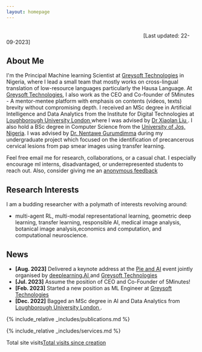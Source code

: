 ```yaml
---
layout: homepage
---
```

&nbsp;&nbsp;&nbsp;&nbsp;&nbsp;&nbsp;&nbsp;&nbsp;&nbsp;&nbsp;&nbsp;&nbsp;&nbsp;&nbsp;&nbsp; &nbsp;&nbsp;&nbsp;&nbsp;&nbsp;&nbsp;&nbsp;&nbsp;&nbsp;&nbsp;&nbsp;&nbsp;&nbsp;&nbsp;&nbsp;&nbsp;&nbsp;&nbsp;&nbsp;&nbsp;&nbsp;&nbsp;&nbsp;&nbsp;&nbsp;&nbsp;&nbsp;&nbsp;&nbsp;&nbsp;&nbsp;&nbsp;&nbsp;&nbsp;&nbsp;&nbsp;&nbsp;&nbsp;&nbsp;&nbsp;&nbsp;&nbsp;&nbsp;&nbsp;&nbsp; &nbsp;&nbsp;&nbsp;&nbsp;&nbsp;&nbsp;&nbsp;&nbsp;&nbsp;&nbsp;&nbsp;&nbsp;&nbsp;&nbsp;&nbsp;&nbsp;&nbsp;&nbsp;&nbsp;&nbsp;&nbsp;&nbsp;&nbsp;&nbsp;&nbsp;&nbsp;&nbsp;&nbsp;&nbsp;&nbsp;&nbsp;&nbsp;&nbsp;&nbsp;&nbsp;&nbsp;&nbsp;&nbsp;&nbsp;&nbsp;&nbsp;&nbsp;&nbsp;&nbsp;&nbsp; &nbsp;&nbsp;&nbsp;&nbsp;&nbsp;&nbsp;&nbsp;&nbsp;&nbsp;&nbsp;&nbsp;&nbsp;&nbsp;&nbsp;&nbsp;&nbsp;&nbsp;&nbsp;&nbsp;&nbsp;&nbsp;&nbsp;&nbsp;&nbsp;&nbsp;&nbsp;&nbsp;&nbsp;&nbsp;&nbsp;&nbsp;&nbsp;&nbsp;&nbsp;&nbsp;&nbsp;&nbsp;&nbsp;&nbsp;&nbsp;&nbsp;&nbsp;&nbsp;&nbsp;&nbsp; &nbsp;&nbsp;&nbsp;&nbsp;&nbsp;&nbsp;&nbsp;&nbsp;&nbsp;&nbsp;&nbsp;&nbsp;&nbsp;&nbsp;&nbsp;&nbsp;&nbsp;&nbsp;&nbsp;&nbsp;&nbsp;&nbsp;&nbsp;&nbsp;&nbsp;&nbsp;&nbsp;&nbsp;&nbsp;&nbsp;&nbsp;&nbsp;&nbsp;&nbsp;&nbsp;&nbsp;&nbsp;&nbsp;&nbsp;&nbsp;&nbsp;&nbsp;&nbsp;&nbsp;&nbsp; [Last updated: 22-09-2023]
## About Me


I'm the Principal Machine learning Scientist at <a href="https://greysoft.ng">Greysoft Technologies</a> in Nigeria, where I lead a small team that mostly works on cross-lingual translation of low-resource languages particularly the Hausa Language. At <a href="https://greysoft.ng">Greysoft Technologies</a>, I also work as the CEO and Co-founder of 5Minutes - A mentor-mentee platform with emphasis on contents (videos, texts) brevity without compromising depth. I received an MSc degree in Artificial Intelligence and Data Analytics from the Institute for Digital Technologies at  <a href="https://www.lborolondon.ac.uk/study/masters-degrees/artificial-intelligence-data-analytics/"> Loughborough University London </a> where I was advised by <a href="https://www.lborolondon.ac.uk/about/staff/dr-xiaolan-liu/">Dr Xiaolan Liu </a>. I also hold a BSc degree in Computer Science from the <a href="https://unijos.edu.ng">University of Jos, Nigeria</a>. I was advised by  <a href="https://scholar.google.com/citations?user=q9VpwWEAAAAJ&hl=enDr. Nentawe Gurumdimma)"> Dr. Nentawe Gurumdimma</a> during my undergraduate project which focused on the identification of precancerous cervical lesions from pap smear images using transfer learning.

Feel free email me for research, collaborations, or a casual chat. I especially encourage ml interns, disadvantaged, or underrepresented students to reach out. Also, consider giving me an  <a href="https://ngl.link/jibrinx">anonymous feedback</a>
                  
## Research Interests
I am a budding researcher with a polymath of interests revolving around:
- multi-agent RL, multi-modal representational learning, geometric deep learning, transfer learning, responsible AI, medical image analysis, botanical image analysis,economics and computation, and computational neuroscience.

## News

- **[Aug. 2023]** Delivered a keynote address at the <a href="https://www.linkedin.com/feed/update/urn:li:activity:7096848518631366656/ "> Pie and AI</a> event jointly organised by <a href="https://www.deeplearning.ai">deeplearning.AI </a>and <a href="https://greysoft.ng">Greysoft Technologies</a>
- **[Jul. 2023]** Assume the position of CEO and Co-Founder of 5Minutes!
- **[Feb. 2023]** Started a new position as ML Engineer at <a href="https://greysoft.ng">Greysoft Technologies</a>
- **[Dec. 2022]** Bagged an MSc degree in AI and Data Analytics from <a href="https://www.lborolondon.ac.uk/study/masters-degrees/artificial-intelligence-data-analytics/"> Loughborough University London </a>.

{% include_relative _includes/publications.md %}

{% include_relative _includes/services.md %}
<p>Total site visits<a href='https://www.free-counters.org/'>Total visits since creation</a> <script type='text/javascript' src='https://www.freevisitorcounters.com/auth.php?id=0411e39de56cdd30e8bb498459e0a65deb5e5167'></script>
<script type="text/javascript" src="https://www.freevisitorcounters.com/en/home/counter/1109287/t/3"></script></p> 
